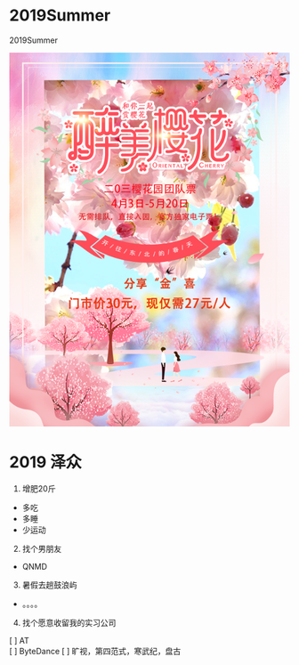 # 2019Summer
2019Summer

![樱花](樱花.png)

# 2019 泽众

1. 增肥20斤

  - 多吃
  - 多睡
  - 少运动

2. 找个男朋友

  - QNMD

3. 暑假去趟鼓浪屿

  - 。。。。

4. 找个愿意收留我的实习公司

  [ ] AT  
  [ ] ByteDance
  [ ] 旷视，第四范式，寒武纪，盘古
